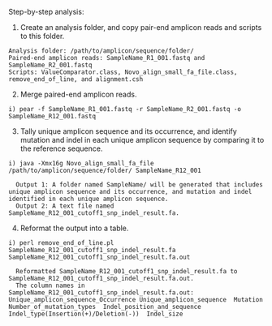 Step-by-step analysis:
  1. Create an analysis folder, and copy pair-end amplicon reads and scripts to this folder.
  
    Analysis folder: /path/to/amplicon/sequence/folder/
    Paired-end amplicon reads: SampleName_R1_001.fastq and SampleName_R2_001.fastq
    Scripts: ValueComparator.class, Novo_align_small_fa_file.class, remove_end_of_line, and alignment.csh


  2. Merge paired-end amplicon reads.
  
    i) pear -f SampleName_R1_001.fastq -r SampleName_R2_001.fastq -o SampleName_R12_001.fastq


  3. Tally unique amplicon sequence and its occurrence, and identify mutation and indel in each unique amplicon sequence by comparing it to the reference sequence.
  
    i) java -Xmx16g Novo_align_small_fa_file /path/to/amplicon/sequence/folder/ SampleName_R12_001
    
      Output 1: A folder named SampleName/ will be generated that includes unique amplicon sequence and its occurrence, and mutation and indel identified in each unique amplicon sequence.
      Output 2: A text file named SampleName_R12_001_cutoff1_snp_indel_result.fa.
  
  
  4. Reformat the output into a table.
  
    i) perl remove_end_of_line.pl SampleName_R12_001_cutoff1_snp_indel_result.fa SampleName_R12_001_cutoff1_snp_indel_result.fa.out
    
      Reformatted SampleName_R12_001_cutoff1_snp_indel_result.fa to SampleName_R12_001_cutoff1_snp_indel_result.fa.out.
      The column names in SampleName_R12_001_cutoff1_snp_indel_result.fa.out: Unique_amplicon_sequence_Occurrence Unique_amplicon_sequence  Mutation  Number_of_mutation_types  Indel_position_and_sequence Indel_type(Insertion(+)/Deletion(-))  Indel_size
